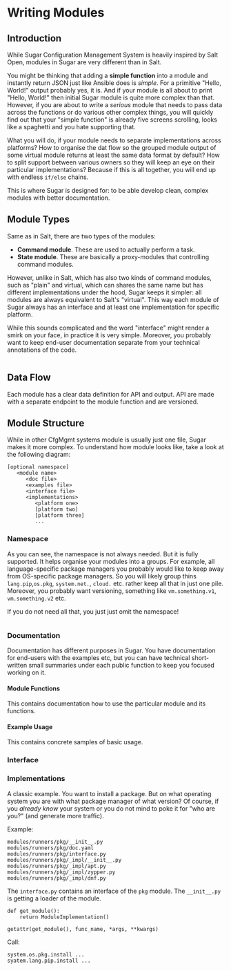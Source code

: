 # Writing Modules

## Introduction

While Sugar Configuration Management System is heavily inspired by
Salt Open, modules in Sugar are very different than in Salt.

You might be thinking that adding a **simple function** into a module and
instantly return JSON just like Ansible does is _simple_. For a
primitive "Hello, World!" output probably yes, it is. And if your
module is all about to print "Hello, World!" then initial Sugar module
is quite more complex than that. However, if you are about to write a
_serious_ module that needs to pass data across the functions or do
various other complex things, you will quickly find out that your
"simple function" is already five screens scrolling, looks like a
spaghetti and you hate supporting that.

What you will do, if your module needs to separate implementations
across platforms? How to organise the dat flow so the grouped module
output of some virtual module returns at least the same data format by
default? How to split support between various owners so they will keep
an eye on their particular implementations? Because if this is all
together, you will end up with endless `if/else` chains.

This is where Sugar is designed for: to be able develop clean, complex
modules with better documentation.

## Module Types

Same as in Salt, there are two types of the modules:

- **Command module**. These are used to actually perform a task.
- **State module**. These are basically a proxy-modules that controlling
  command modules.

However, unlike in Salt, which has also two kinds of command modules, such
as "plain" and virtual, which can shares the same name but has
different implementations under the hood, Sugar keeps it simpler: all
modules are always equivalent to Salt's "virtual". This way each
module of Sugar always has an interface and at least one
implementation for specific platform.

While this sounds complicated and the word "interface" might render a
smirk on your face, in practice it is very simple. Moreover, you
probably want to keep end-user documentation separate from your
technical annotations of the code.

``` important:: All modules has a common interface, so the implementations behaves the same.
```

## Data Flow

Each module has a clear data definition for API and output. API are
made with a separate endpoint to the module function and are
versioned.

## Module Structure

While in other CfgMgmt systems module is usually just one file, Sugar
makes it more complex. To understand how module looks like, take a
look at the following diagram:

```
[optional namespace]
   <module name>
      <doc file>
      <examples file>
      <interface file>
      <implementations>
         <platform one>
         [platform two]
         [platform three]
	     ...
```

### Namespace

As you can see, the namespace is not always needed. But it is fully
supported. It helps organise your modules into a groups. For example,
all language-specific package managers you probably would like to keep
away from OS-specific package managers. So you will likely group
thins `lang.pip`,`os.pkg`, `system.net.`, `cloud.` etc. rather keep
all that in just one pile. Moreover, you probably want versioning,
something like `vm.something.v1`, `vm.something.v2` etc.

If you do not need all that, you just just omit the namespace!

``` important:: Namespace is not mandatory!
```

### Documentation

Documentation has different purposes in Sugar. You have documentation
for end-users with the examples etc, but you can have technical
short-written small summaries under each public function to keep you
focused working on it.

#### Module Functions

This contains documentation how to use the particular module and its
functions.

#### Example Usage

This contains concrete samples of basic usage.

### Interface

### Implementations

A classic example. You want to install a package. But on what
operating system you are with what package manager of what version? Of
course, if you _already know_ your system or you do not mind to poke
it for "who are you?" (and generate more traffic).

Example:

```
modules/runners/pkg/__init__.py
modules/runners/pkg/doc.yaml
modules/runners/pkg/interface.py
modules/runners/pkg/_impl/__init__.py
modules/runners/pkg/_impl/apt.py
modules/runners/pkg/_impl/zypper.py
modules/runners/pkg/_impl/dnf.py
```

The `interface.py` contains an interface of the `pkg` module.
The `__init__.py` is getting a loader of the module.

```
def get_module():
    return ModuleImplementation()

getattr(get_module(), func_name, *args, **kwargs)
```

Call:

```
system.os.pkg.install ...
syatem.lang.pip.install ...
```
